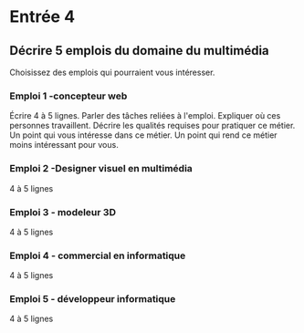 # Entrée 4
## Décrire 5 emplois du domaine du multimédia
Choisissez des emplois qui pourraient vous intéresser. 

### Emploi 1 -concepteur web
Écrire 4 à 5 lignes. Parler des tâches reliées à l'emploi. Expliquer où ces personnes travaillent. Décrire les qualités requises pour pratiquer ce métier. Un point qui vous intéresse dans ce métier. Un point qui rend ce métier moins intéressant pour vous.  

### Emploi 2 -Designer visuel en multimédia
4 à 5 lignes

### Emploi 3 - modeleur 3D
4 à 5 lignes 

### Emploi 4 - commercial en informatique
4 à 5 lignes

### Emploi 5 - développeur informatique
4 à 5 lignes


